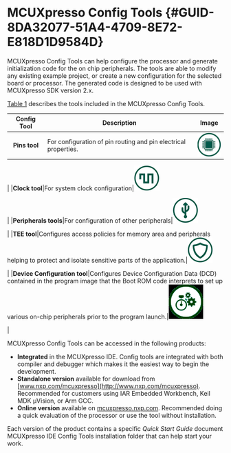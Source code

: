 # MCUXpresso Config Tools {#GUID-8DA32077-51A4-4709-8E72-E818D1D9584D}

MCUXpresso Config Tools can help configure the processor and generate initialization code for the on chip peripherals. The tools are able to modify any existing example project, or create a new configuration for the selected board or processor. The generated code is designed to be used with MCUXpresso SDK version 2.x.

[Table 1](mcuxpresso_config_tools.md#TABLE_E1V_M1C_CDB) describes the tools included in the MCUXpresso Config Tools.

|Config Tool|Description|Image|
|:---------:|-----------|:---:|
|**Pins tool**|For configuration of pin routing and pin electrical properties.|![](../images/pin_80.png)

|
|**Clock tool**|For system clock configuration|![](../images/clock_80.png)

|
|**Peripherals tools**|For configuration of other peripherals|![](../images/peri_80.png)

|
|**TEE tool**|Configures access policies for memory area and peripherals helping to protect and isolate sensitive parts of the application.|![](../images/tee_80.png)

|
|**Device Configuration tool**|Configures Device Configuration Data \(DCD\) contained in the program image that the Boot ROM code interprets to set up various on-chip peripherals prior to the program launch.|![](../images/dcd_80.png)

|

MCUXpresso Config Tools can be accessed in the following products:

-   **Integrated** in the MCUXpresso IDE. Config tools are integrated with both compiler and debugger which makes it the easiest way to begin the development.
-   **Standalone version** available for download from [www.nxp.com/mcuxpresso](http://www.nxp.com/mcuxpresso). Recommended for customers using IAR Embedded Workbench, Keil MDK µVision, or Arm GCC.
-   **Online version** available on [mcuxpresso.nxp.com](http://mcuxpresso.nxp.com). Recommended doing a quick evaluation of the processor or use the tool without installation.

Each version of the product contains a specific *Quick Start Guide* document MCUXpresso IDE Config Tools installation folder that can help start your work.

